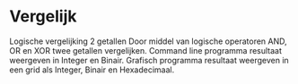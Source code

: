 # Vergelijk
 Logische vergelijking 2 getallen
 Door middel van logische operatoren AND, OR en XOR twee getallen vergelijken.
 Command line programma resultaat weergeven in Integer en Binair.
 Grafisch programma resultaat weergeven in een grid als Integer, Binair en Hexadecimaal.
